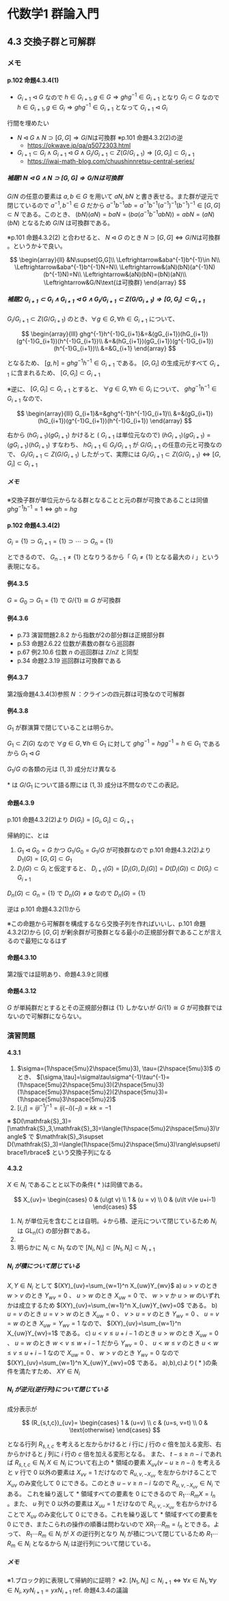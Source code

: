 # 代数学1 群論入門

## 4.3 交換子群と可解群

### メモ

#### p.102 命題4.3.4(1)

* $G_{i+1}\triangleleft G$ なので $h\in G_{i+1},g\in G\Rightarrow ghg^{-1}\in G_{i+1}$ となり $G_i\subset G$ なので $h\in G_{i+1},g\in G_i\Rightarrow ghg^{-1}\in G_{i+1}$ となって $G_{i+1}\triangleleft G_i$

行間を埋めたい

* $N\triangleleft G\land N\supset[G,G]\Rightarrow G/N\text{は可換群}$ ※p.101 命題4.3.2(2)の逆
  * https://okwave.jp/qa/q5072303.html
* $G_{i+1}\subset G_i\land G_{i+1}\triangleleft G\land G_i/G_{i+1}\subset Z(G/G_{i+1})\Rightarrow[G,G_i]\subset G_{i+1}$
  * https://iwai-math-blog.com/chuushinnretsu-central-series/

##### 補題1 $N\triangleleft G\land N\supset[G,G]\Rightarrow G/N\text{は可換群}$

$G/N$ の任意の要素は $a,b\in G$ を用いて $aN,bN$ と書き表せる。また群が逆元で閉じているので $a^{-1},b^{-1}\in G$ だから $a^{-1}b^{-1}ab=a^{-1}b^{-1}(a^{-1})^{-1}(b^{-1})^{-1}\in[G,G]\subset N$ である。このとき、 $(bN)(aN)=baN=(ba(a^{-1}b^{-1}abN))=abN=(aN)(bN)$ となるため $G/N$ は可換群である。

※p.101 命題4.3.2(2) と合わせると、 $N\triangleleft G$ のとき $N\supset[G,G]\Leftrightarrow G/N\text{は可換群}$ 。というか↓で良い。

$$
\begin{array}{ll}
&N\supset[G,G]\\
\Leftrightarrow&aba^{-1}b^{-1}\in N\\
\Leftrightarrow&aba^{-1}b^{-1}N=N\\
\Leftrightarrow&(aN)(bN)(a^{-1}N)(b^{-1}N)=N\\
\Leftrightarrow&(aN)(bN)=(bN)(aN)\\
\Leftrightarrow&G/N\text{は可換群}
\end{array}
$$

##### 補題2 $G_{i+1}\subset G_i\land G_{i+1}\triangleleft G\land G_i/G_{i+1}\subset Z(G/G_{i+1})\Rightarrow[G,G_i]\subset G_{i+1}$

$G_i/G_{i+1}\subset Z(G/G_{i+1})$ のとき、$\forall g\in G, \forall h\in G_{i+1}$ について、

$$
\begin{array}{lll}
ghg^{-1}h^{-1}G_{i+1}&=&(gG_{i+1})(hG_{i+1})(g^{-1}G_{i+1})(h^{-1}G_{i+1})\\
&=&(hG_{i+1})(gG_{i+1})(g^{-1}G_{i+1})(h^{-1}G_{i+1})\\
&=&G_{i+1}
\end{array}
$$

となるため、 $[g,h]=ghg^{-1}h^{-1}\in G_{i+1}$ である。 $[G,G_i]$ の生成元がすべて $G_{i+1}$ に含まれるため、 $[G,G_i]\subset G_{i+1}$

※逆に、 $[G,G_i]\subset G_{i+1}$ とすると、 $\forall g\in G, \forall h\in G_i$ について、 $ghg^{-1}h^{-1}\in G_{i+1}$ なので、

$$
\begin{array}{lll}
G_{i+1}&=&ghg^{-1}h^{-1}G_{i+1}\\
&=&(gG_{i+1})(hG_{i+1})(g^{-1}G_{i+1})(h^{-1}G_{i+1})
\end{array}
$$

右から $(hG_{i+1})(gG_{i+1})$ かけると ( $G_{i+1}$ は単位元なので) $(hG_{i+1})(gG_{i+1})=(gG_{i+1})(hG_{i+1})$
すなわち、 $hG_{i+1}\in G_i/G_{i+1}$ が $G/G_{i+1}$ の任意の元と可換なので、 $G_i/G_{i+1}\subset Z(G/G_{i+1})$
したがって、実際には $G_i/G_{i+1}\subset Z(G/G_{i+1})\Leftrightarrow[G,G_i]\subset G_{i+1}$

##### メモ

※交換子群が単位元からなる群となることと元の群が可換であることは同値
$ghg^{-1}h^{-1}=1\Leftrightarrow gh=hg$

#### p.102 命題4.3.4(2)

$G_i=\lbrace1\rbrace\supset G_{i+1}=\lbrace1\rbrace\supset\cdots\supset G_n=\lbrace1\rbrace$

とできるので、 $G_{n-1}\neq\lbrace1\rbrace$ となりうるから「 $G_i\neq\lbrace1\rbrace$ となる最大の $i$ 」という表現になる。

#### 例4.3.5

$G=G_0\supset G_1=\lbrace1\rbrace$ で $G/\lbrace1\rbrace\cong G$ が可換群

#### 例4.3.6

* p.73 演習問題2.8.2 から指数が2の部分群は正規部分群
* p.53 命題2.6.22 位数が素数の群なら巡回群
* p.67 例2.10.6 位数 $n$ の巡回群は $\mathbb{Z}/n\mathbb{Z}$ と同型
* p.34 命題2.3.19 巡回群は可換群である

#### 例4.3.7

第2版命題4.3.4(3)参照
$N$ ：クラインの四元群は可換なので可解群

#### 例4.3.8

$G_1$ が群演算で閉じていることは明らか。

$G_1\subset Z(G)$ なので $\forall g\in G, \forall h\in G_1$ に対して $g h g^{-1}=h g g^{-1} = h\in G_1$ であるから $G_1\triangleleft G$

$G_1/G$ の各類の元は $(1,3)$ 成分だけ異なる

$*$ は $G/G_1$ について語る際には $(1,3)$ 成分は不問なのでこの表記。

#### 命題4.3.9

p.101 命題4.3.2(2)より $D(G_i)=[G_i,G_i]\subset G_{i+1}$

帰納的に、とは
1. $G_1\triangleleft G_0=G$ かつ $G_1/G_0=G_1/G$ が可換群なので p.101 命題4.3.2(2)より $D_1(G)=[G,G]\subset G_1$
2. $D_i(G)\subset G_i$ と仮定すると、 $D_{i+1}(G)=[D_i(G),D_i(G)]=D(D_i(G))\subset D(G_i)\subset G_{i+1}$

$D_n(G)\subset G_n=\lbrace1\rbrace$ で $D_n(G)\neq\emptyset$ なので $D_n(G)=\lbrace1\rbrace$

逆は p.101 命題4.3.2(1)から

※この命題から可解群を構成するなら交換子列を作ればいいし、p.101 命題4.3.2(2)から $[G,G]$ が剰余群が可換群となる最小の正規部分群であることが言えるので最短になるはず

#### 命題4.3.10

第2版では証明あり、命題4.3.9と同様

#### 命題4.3.12

$G$ が単純群だとするとその正規部分群は $\lbrace1\rbrace$ しかないが $G/\lbrace1\rbrace\cong G$ が可換群ではないので可解群にならない。

### 演習問題

#### 4.3.1

1. $\sigma=(1\hspace{5mu}2\hspace{5mu}3), \tau=(2\hspace{5mu}3)$ のとき、 $[\sigma,\tau]=\sigma\tau\sigma^{-1}\tau^{-1}=(1\hspace{5mu}2\hspace{5mu}3)(2\hspace{5mu}3)(1\hspace{5mu}3\hspace{5mu}2)(2\hspace{5mu}3)=(1\hspace{5mu}3\hspace{5mu}2)$
2. $[i,j]=iji^{-1}j^{-1}=ij(-i)(-j)=kk=-1$

※ $D(\mathfrak{S}_3)=[\mathfrak{S}_3,\mathfrak{S}_3]=\langle(1\hspace{5mu}2\hspace{5mu}3)\rangle$ で $\mathfrak{S}_3\supset D(\mathfrak{S}_3)=\langle(1\hspace{5mu}2\hspace{5mu}3)\rangle\supset\lbrace1\rbrace$ という交換子列になる

#### 4.3.2

$X\in N_i$ であることと以下の条件( $\ast$ )は同値である。

$$
X_{uv}=
\begin{cases}
0 & (u\gt v) \\
1 & (u = v) \\
0 & (u\lt v\le u+i-1)
\end{cases}
$$

1. $N_i$ が単位元を含むことは自明。↓から積、逆元について閉じているため $N_i$ は $\mathrm{GL}_n(\mathbb{C})$ の部分群である。
2. 
3. 明らかに $N_i\subset N_1$ なので $[N_i,N_i]\subset[N_1,N_i]\subset N_{i+1}$

##### $N_i$ が積について閉じている

$X,Y\in N_i$ として $(XY)_{uv}=\sum_{w=1}^n X_{uw}Y_{wv}$
a) $u\gt v$ のとき
$w\gt v$ のとき $Y_{wv}=0$ 、 $u\gt w$ のとき $X_{uw}=0$ で、 $w\gt v$ か $u\gt w$ のいずれかは成立するため $(XY)_{uv}=\sum_{w=1}^n X_{uw}Y_{wv}=0$ である。
b) $u=v$ のとき
$u=v\gt w$ のとき $X_{uw}=0$ 、 $v\gt u=v$ のとき $Y_{wv}=0$ 、 $u=v=w$ のとき $X_{uw}=Y_{wv}=1$ なので、 $(XY)_{uv}=\sum_{w=1}^n X_{uw}Y_{wv}=1$ である。
c) $u\lt v\le u+i-1$ のとき 
$u\gt w$ のとき $X_{uw}=0$ 、
$u=w$ のとき $w\lt v\le w+i-1$ だから $Y_{wv}=0$ 、
$u\lt w\le v$ のとき $u\lt w\le v \le u+i-1$ なので $X_{uw}=0$ 、
$w\gt v$ のとき $Y_{wv}=0$
なので $(XY)_{uv}=\sum_{w=1}^n X_{uw}Y_{wv}=0$ である。
a),b),c)より( $\ast$ )の条件を満たすため、 $XY\in N_i$

##### $N_i$ が逆元(逆行列)について閉じている

成分表示が

$$
(R_{s,t,c})_{uv}=
\begin{cases}
1 & (u=v) \\
c & (u=s, v=t) \\
0 & \text{otherwise}
\end{cases}
$$

となる行列 $R_{s,t,c}$ を考えると左からかけると $i$ 行に $j$ 行の $c$ 倍を加える変形、右からかけると $j$ 列に $i$ 行の $c$ 倍を加える変形となる。
また、 $t-s\ge n-i$ であれば $R_{s,t,c}\in N_i$
$X\in N_i$ について右上の $\ast$ 領域の要素 $X_{uv}(v-u\ge n-i)$ を考えると $v$ 行で $0$ 以外の要素は $X_{vv}=1$ だけなので $R_{u,v,-X_{uv}}$ を左からかけることで $X_{uv}$ のみ変化して $0$ にできる。このとき $u-v\ge n-i$ なので $R_{u,v,-X_{uv}}\in N_i$ である。 これを繰り返して $\ast$ 領域すべての要素を $0$ にできるので $R_1\cdots R_mX=I_n$ 。また、 $u$ 列で $0$ 以外の要素は $X_{uu}=1$ だけなので $R_{u,v,-X_{uv}}$ を右からかけることで $X_{uv}$ のみ変化して $0$ にできる。これを繰り返して $\ast$ 領域すべての要素を $0$ にでき、またこられの操作の順番は問わないので $XR_1\cdots R_m=I_n$ とできる。よって、 $R_1\cdots R_m\in N_i$ が $X$ の逆行列となり $N_i$ が積について閉じているため $R_1\cdots R_m\in N_i$ となるから $N_i$ は逆行列について閉じている。

##### メモ

※1.ブロック的に表現して帰納的に証明？
※2. $[N_1,N_i]\subset N_{i+1}\Leftrightarrow\forall x\in N_1,\forall y\in N_i, xyN_{i+1}=yxN_{i+1}$ ref. 命題4.3.4の議論
